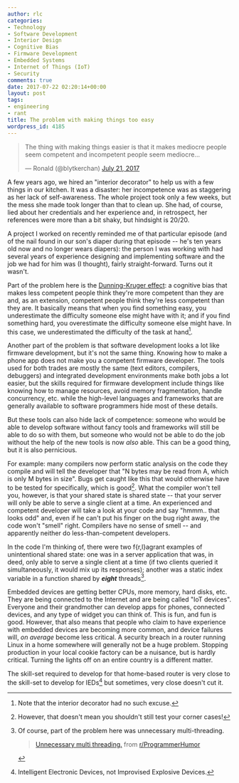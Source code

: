 ```yaml
---
author: rlc
categories:
- Technology
- Software Development
- Interior Design
- Cognitive Bias
- Firmware Development
- Embedded Systems
- Internet of Things (IoT)
- Security
comments: true
date: 2017-07-22 02:20:14+00:00
layout: post
tags:
- engineering
- rant
title: The problem with making things too easy
wordpress_id: 4185
---
```


<blockquote class="twitter-tweet" data-lang="en"><p lang="en" dir="ltr">The thing with making things easier is that it makes mediocre people seem competent and incompetent people seem mediocre...</p>&mdash; Ronald (@blytkerchan) <a href="https://twitter.com/blytkerchan/status/888378949683773440?ref_src=twsrc%5Etfw">July 21, 2017</a></blockquote>

<script async src="https://platform.twitter.com/widgets.js" charset="utf-8"></script>
<!--more-->

A few years ago, we hired an "interior decorator" to help us with a few things in our kitchen. It was a disaster: her incompetence was as staggering as her lack of self-awareness. The whole project took only a few weeks, but the mess she made took longer than that to clean up. She had, of course, lied about her credentials and her experience and, in retrospect, her references were more than a bit shaky, but hindsight is 20/20.

A project I worked on recently reminded me of that particular episode (and of the nail found in our son's diaper during that episode -- he's ten years old now and no longer wears diapers): the person I was working with had several years of experience designing and implementing software and the job we had for him was (I thought), fairly straight-forward. Turns out it wasn't.

Part of the problem here is the [Dunning-Kruger effect](https://en.wikipedia.org/wiki/Dunning%E2%80%93Kruger_effect): a cognitive bias that makes less competent people think they're more competent than they are and, as an extension, competent people think they're less competent than they are. It basically means that when you find something easy, you underestimate the difficulty someone else might have with it; and if you find something hard, you overestimate the difficulty someone else might have. In this case, we underestimated the difficulty of the task at hand[^1].

[^1]: Note that the interior decorator had no such excuse.

Another part of the problem is that software development looks a lot like firmware development, but it's not the same thing. Knowing how to make a phone app does not make you a competent firmware developer. The tools used for both trades are mostly the same (text editors, compilers, debuggers) and integrated development environments make both jobs a lot easier, but the skills required for firmware development include things like knowing how to manage resources, avoid memory fragmentation, handle concurrency, etc. while the high-level languages and frameworks that are generally available to software programmers hide most of these details.

But these tools can also hide lack of competence: someone who would be able to develop software without fancy tools and frameworks will still be able to do so with them, but someone who would not be able to do the job without the help of the new tools is now _also_ able. This can be a good thing, but it is also pernicious.

For example: many compilers now perform static analysis on the code they compile and will tell the developer that "N bytes may be read from A, which is only M bytes in size". Bugs get caught like this that would otherwise have to be tested for specifically, which is good[^2]. What the compiler won't tell you, however, is that your shared state is shared state -- that your server will only be able to serve a single client at a time. An experienced and competent developer will take a look at your code and say "hmmm.. that looks odd" and, even if he can't put his finger on the bug right away, the code won't "smell" right. Compilers have no sense of smell -- and apparently neither do less-than-competent developers.

[^2]: However, that doesn't mean you shouldn't still test your corner cases!

In the code I'm thinking of, there were two f{r,l}agrant examples of unintentional shared state: one was in a server application that was, in deed, only able to serve a single client at a time (if two clients queried it simultaneously, it would mix up its responses); another was a static index variable in a function shared by **_eight_** threads[^3].

[^3]: Of course, part of the problem here was unnecessary multi-threading.

    <blockquote class="reddit-card" data-card-created="1537640697"><a href="https://www.reddit.com/r/ProgrammerHumor/comments/63kko1/unnecessary_multi_threading/">Unnecessary multi threading.</a> from <a href="http://www.reddit.com/r/ProgrammerHumor">r/ProgrammerHumor</a></blockquote><script async src="//embed.redditmedia.com/widgets/platform.js" charset="UTF-8"></script>

Embedded devices are getting better CPUs, more memory, hard disks, etc. They are being connected to the Internet and are being called "IoT devices". Everyone and their grandmother can develop apps for phones, connected devices, and any type of widget you can think of. This is fun, and fun is good. However, that also means that people who claim to have experience with embedded devices are becoming more common, and device failures will, _on average_ become less critical. A security breach in a router running Linux in a home somewhere will generally not be a huge problem. Stopping production in your local cookie factory can be a nuisance, but is hardly critical. Turning the lights off on an entire country is a different matter.

The skill-set required to develop for that home-based router is very close to the skill-set to develop for IEDs[^4] but sometimes, very close doesn't cut it.

[^4]: Intelligent Electronic Devices, not Improvised Explosive Devices.